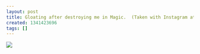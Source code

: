 ```yaml
---
layout: post
title: Gloating after destroying me in Magic.  (Taken with Instagram at New Wave Coffee)
created: 1341423696
tags: []
---
```

![](http://25.media.tumblr.com/tumblr_m6nd5cShyt1rsr8w3o1_500.jpg)


